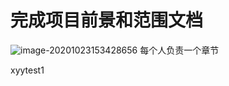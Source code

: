 # 完成项目前景和范围文档
![image-20201023153428656](https://gitee.com/yunruowu/PictureForBolg/raw/master/img/image-20201023153428656.png)
每个人负责一个章节  

xyytest1